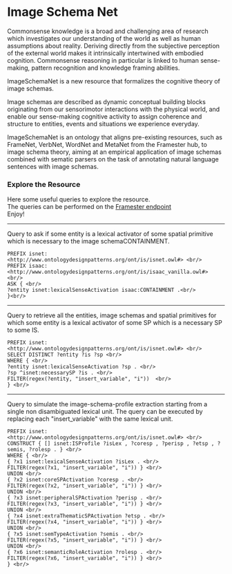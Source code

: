 
# Image Schema Net

Commonsense knowledge is a broad and challenging area of research which investigates our understanding of the world as well as human assumptions about reality.
Deriving directly from the subjective perception of the external world makes it intrinsically intertwined with embodied cognition. 
Commonsense reasoning in particular is linked to human sense-making, pattern recognition and knowledge framing abilities. 

ImageSchemaNet is a new resource that formalizes the cognitive theory of image schemas. 


Image schemas are described as dynamic conceptual building blocks originating from our sensorimotor interactions with the physical world, and enable our sense-making cognitive activity to assign coherence and structure to entities, events and situations we experience everyday.


ImageSchemaNet is an ontology that aligns pre-existing resources, such as FrameNet, VerbNet, WordNet and MetaNet from the Framester hub, to image schema theory, aiming at an empirical application of image schemas combined with sematic parsers on the task of annotating natural language sentences with image schemas.



### Explore the Resource 

Here some useful queries to explore the resource. <br/>
The queries can be performed on the [Framester endpoint](http://etna.istc.cnr.it/framester2/sparql) <br/>
Enjoy! <br/>


---------------------------------------------------------------------------------------------------------------------------------------------------------------

Query to ask if some entity is a lexical activator of some spatial primitive which is necessary to the image schemaCONTAINMENT.


```
PREFIX isnet: <http://www.ontologydesignpatterns.org/ont/is/isnet.owl#> <br/>
PREFIX isaac: <http://www.ontologydesignpatterns.org/ont/is/isaac_vanilla.owl#> <br/>
ASK { <br/>
?entity isnet:lexicalSenseActivation isaac:CONTAINMENT .<br/>
}<br/>

```

---------------------------------------------------------------------------------------------------------------------------------------------------------------


Query to retrieve all the entities, image schemas and spatial primitives for which some entity is a lexical activator of some SP which is a necessary SP to some IS.

```
PREFIX isnet: <http://www.ontologydesignpatterns.org/ont/is/isnet.owl#> <br/>
SELECT DISTINCT ?entity ?is ?sp <br/>
WHERE { <br/>
?entity isnet:lexicalSenseActivation ?sp . <br/>
?sp ^isnet:necessarySP ?is . <br/>
FILTER(regex(?entity, "insert_variable", "i"))  <br/>
} <br/>

```

---------------------------------------------------------------------------------------------------------------------------------------------------------------

Query to simulate the image-schema-profile extraction starting from a single non disambiguated lexical unit.
The query can be executed by replacing each "insert_variable" with the same lexical unit.

```
PREFIX isnet: <http://www.ontologydesignpatterns.org/ont/is/isnet.owl#> <br/>
CONSTRUCT { [] isnet:ISProfile ?isLex , ?coresp , ?perisp , ?etsp , ?semis, ?rolesp . } <br/>
WHERE { <br/>
{ ?x1 isnet:lexicalSenseActivation ?isLex . <br/>
FILTER(regex(?x1, "insert_variable", "i")) } <br/>
UNION <br/>
{ ?x2 isnet:coreSPActivation ?coresp . <br/>
FILTER(regex(?x2, "insert_variable", "i")) } <br/>
UNION <br/>
{ ?x3 isnet:peripheralSPActivation ?perisp . <br/>
FILTER(regex(?x3, "insert_variable", "i")) } <br/>
UNION <br/>
{ ?x4 isnet:extraThematicSPActivation ?etsp . <br/>
FILTER(regex(?x4, "insert_variable", "i")) } <br/>
UNION <br/>
{ ?x5 isnet:semTypeActivation ?semis . <br/>
FILTER(regex(?x5, "insert_variable", "i")) } <br/>
UNION <br/>
{ ?x6 isnet:semanticRoleActivation ?rolesp . <br/>
FILTER(regex(?x6, "insert_variable", "i")) } <br/>
} <br/>

```
